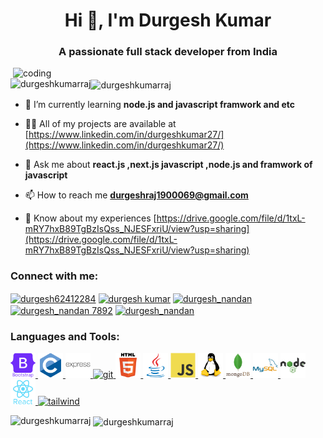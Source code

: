 <h1 align="center">Hi 👋, I'm Durgesh Kumar</h1>
<h3 align="center">A passionate full stack developer from India</h3>

<img align ="right" alt=" coding" width="500" src="https://camo.githubusercontent.com/19db51af5f90f1b152bc0b9078f5fe97053955be5074f03f17019c70345bdcdb/68747470733a2f2f6d69726f2e6d656469756d2e636f6d2f6d61782f313336302f302a37513379765349765f7430696f4a2d5a2e676966">

<p><img align="left" src="https://github-readme-stats.vercel.app/api/top-langs?username=durgeshkumarraj&show_icons=true&locale=en&layout=compact&theme=default" alt="durgeshkumarraj" /></p>

<p>&nbsp;<img align="center" src="https://github-readme-stats.vercel.app/api?username=durgeshkumarraj&show_icons=true&locale=en&theme=default" alt="durgeshkumarraj" /></p>


- 🌱 I’m currently learning **node.js and javascript framwork and etc**

- 👨‍💻 All of my projects are available at [https://www.linkedin.com/in/durgeshkumar27/](https://www.linkedin.com/in/durgeshkumar27/)

- 💬 Ask me about **react.js ,next.js javascript ,node.js and framwork of javascript**

- 📫 How to reach me **durgeshraj1900069@gmail.com**

- 📄 Know about my experiences [https://drive.google.com/file/d/1txL-mRY7hxB89TgBzIsQss_NJESFxriU/view?usp=sharing](https://drive.google.com/file/d/1txL-mRY7hxB89TgBzIsQss_NJESFxriU/view?usp=sharing)

<h3 align="left">Connect with me:</h3>
<p align="left">
<a href="https://twitter.com/durgesh62412284" target="blank"><img align="center" src="https://raw.githubusercontent.com/rahuldkjain/github-profile-readme-generator/master/src/images/icons/Social/twitter.svg" alt="durgesh62412284" height="30" width="40" /></a>
<a href="https://linkedin.com/in/durgesh kumar" target="blank"><img align="center" src="https://raw.githubusercontent.com/rahuldkjain/github-profile-readme-generator/master/src/images/icons/Social/linked-in-alt.svg" alt="durgesh kumar" height="30" width="40" /></a>
<a href="https://fb.com/durgesh_nandan" target="blank"><img align="center" src="https://raw.githubusercontent.com/rahuldkjain/github-profile-readme-generator/master/src/images/icons/Social/facebook.svg" alt="durgesh_nandan" height="30" width="40" /></a>
<a href="https://instagram.com/durgesh_nandan 7892" target="blank"><img align="center" src="https://raw.githubusercontent.com/rahuldkjain/github-profile-readme-generator/master/src/images/icons/Social/instagram.svg" alt="durgesh_nandan 7892" height="30" width="40" /></a>
<a href="https://www.leetcode.com/durgesh_nandan" target="blank"><img align="center" src="https://raw.githubusercontent.com/rahuldkjain/github-profile-readme-generator/master/src/images/icons/Social/leet-code.svg" alt="durgesh_nandan" height="30" width="40" /></a>
</p>

<h3 align="left">Languages and Tools:</h3>
<p align="left"> <a href="https://getbootstrap.com" target="_blank" rel="noreferrer"> <img src="https://raw.githubusercontent.com/devicons/devicon/master/icons/bootstrap/bootstrap-plain-wordmark.svg" alt="bootstrap" width="40" height="40"/> </a> <a href="https://www.cprogramming.com/" target="_blank" rel="noreferrer"> <img src="https://raw.githubusercontent.com/devicons/devicon/master/icons/c/c-original.svg" alt="c" width="40" height="40"/> </a> <a href="https://expressjs.com" target="_blank" rel="noreferrer"> <img src="https://raw.githubusercontent.com/devicons/devicon/master/icons/express/express-original-wordmark.svg" alt="express" width="40" height="40"/> </a> <a href="https://git-scm.com/" target="_blank" rel="noreferrer"> <img src="https://www.vectorlogo.zone/logos/git-scm/git-scm-icon.svg" alt="git" width="40" height="40"/> </a> <a href="https://www.w3.org/html/" target="_blank" rel="noreferrer"> <img src="https://raw.githubusercontent.com/devicons/devicon/master/icons/html5/html5-original-wordmark.svg" alt="html5" width="40" height="40"/> </a> <a href="https://www.java.com" target="_blank" rel="noreferrer"> <img src="https://raw.githubusercontent.com/devicons/devicon/master/icons/java/java-original.svg" alt="java" width="40" height="40"/> </a> <a href="https://developer.mozilla.org/en-US/docs/Web/JavaScript" target="_blank" rel="noreferrer"> <img src="https://raw.githubusercontent.com/devicons/devicon/master/icons/javascript/javascript-original.svg" alt="javascript" width="40" height="40"/> </a> <a href="https://www.linux.org/" target="_blank" rel="noreferrer"> <img src="https://raw.githubusercontent.com/devicons/devicon/master/icons/linux/linux-original.svg" alt="linux" width="40" height="40"/> </a> <a href="https://www.mongodb.com/" target="_blank" rel="noreferrer"> <img src="https://raw.githubusercontent.com/devicons/devicon/master/icons/mongodb/mongodb-original-wordmark.svg" alt="mongodb" width="40" height="40"/> </a> <a href="https://www.mysql.com/" target="_blank" rel="noreferrer"> <img src="https://raw.githubusercontent.com/devicons/devicon/master/icons/mysql/mysql-original-wordmark.svg" alt="mysql" width="40" height="40"/> </a> <a href="https://nodejs.org" target="_blank" rel="noreferrer"> <img src="https://raw.githubusercontent.com/devicons/devicon/master/icons/nodejs/nodejs-original-wordmark.svg" alt="nodejs" width="40" height="40"/> </a> <a href="https://reactjs.org/" target="_blank" rel="noreferrer"> <img src="https://raw.githubusercontent.com/devicons/devicon/master/icons/react/react-original-wordmark.svg" alt="react" width="40" height="40"/> </a> <a href="https://tailwindcss.com/" target="_blank" rel="noreferrer"> <img src="https://www.vectorlogo.zone/logos/tailwindcss/tailwindcss-icon.svg" alt="tailwind" width="40" height="40"/> </a> </p>

<p><img align="left" src="https://github-readme-stats.vercel.app/api/top-langs?username=durgeshkumarraj&show_icons=true&locale=en&layout=compact" alt="durgeshkumarraj" /></p>

<p>&nbsp;<img align="center" src="https://github-readme-stats.vercel.app/api?username=durgeshkumarraj&show_icons=true&locale=en" alt="durgeshkumarraj" /></p>
